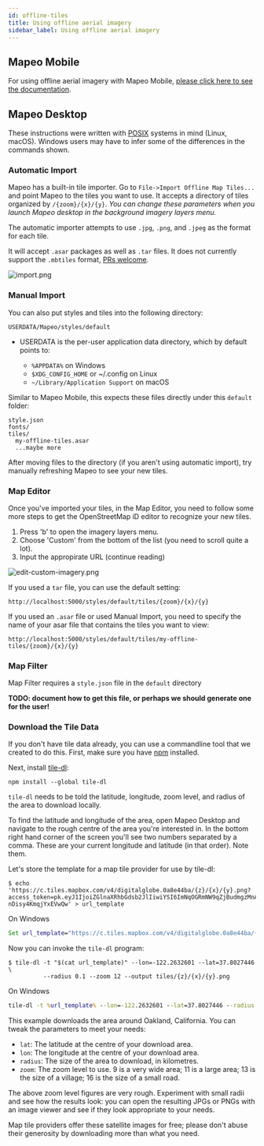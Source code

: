 ```yaml
---
id: offline-tiles
title: Using offline aerial imagery
sidebar_label: Using offline aerial imagery
---
```


## Mapeo Mobile

For using offline aerial imagery with Mapeo Mobile, [please click here to see the documentation](https://github.com/digidem/mapeo-mobile#offline-maps).

## Mapeo Desktop

These instructions were written with [POSIX](https://en.wikipedia.org/wiki/POSIX) systems in mind (Linux, macOS). Windows users may have to infer some of the differences in the commands shown.

### Automatic Import

Mapeo has a built-in tile importer. Go to `File->Import Offline Map Tiles...` and point Mapeo to the tiles you want to use. It accepts a directory of tiles organized by `/{zoom}/{x}/{y}`. *You can change these parameters when you launch Mapeo desktop in the background imagery layers menu.*

The automatic importer attempts to use `.jpg`, `.png`, and `.jpeg` as the format for each tile.

It will accept `.asar` packages as well as `.tar` files. It does not currently support the `.mbtiles` format, [PRs welcome](https://github.com/digidem/mapeo-desktop/issues/103).

![import.png](../../img/import.png)

### Manual Import

You can also put styles and tiles into the following directory:

    USERDATA/Mapeo/styles/default
    

- USERDATA is the per-user application data directory, which by default points to:
    
    - `%APPDATA%` on Windows
    - `$XDG_CONFIG_HOME` or ~/.config on Linux
    - `~/Library/Application Support` on macOS

Similar to Mapeo Mobile, this expects these files directly under this `default` folder:

    style.json
    fonts/
    tiles/
      my-offline-tiles.asar
      ...maybe more
    

After moving files to the directory (if you aren't using automatic import), try manually refreshing Mapeo to see your new tiles.

### Map Editor

Once you've imported your tiles, in the Map Editor, you need to follow some more steps to get the OpenStreetMap iD editor to recognize your new tiles.

1. Press 'b' to open the imagery layers menu. 
2. Choose 'Custom' from the bottom of the list (you need to scroll quite a lot). 
3. Input the appropirate URL (continue reading)

![edit-custom-imagery.png](../../img/edit-custom-imagery.png)

If you used a `tar` file, you can use the default setting:

    http://localhost:5000/styles/default/tiles/{zoom}/{x}/{y}
    

If you used an `.asar` file or used Manual Import, you need to specify the name of your asar file that contains the tiles you want to view:

    http://localhost:5000/styles/default/tiles/my-offline-tiles/{zoom}/{x}/{y}
    

### Map Filter

Map Filter requires a `style.json` file in the `default` directory

**TODO: document how to get this file, or perhaps we should generate one for the user!**

### Download the Tile Data

If you don't have tile data already, you can use a commandline tool that we created to do this. First, make sure you have [npm](https://www.npmjs.com/get-npm) installed.

Next, install [tile-dl](https://github.com/noffle/tile-dl):

    npm install --global tile-dl
    

`tile-dl` needs to be told the latitude, longitude, zoom level, and radius of the area to download locally.

To find the latitude and longitude of the area, open Mapeo Desktop and navigate to the rough centre of the area you're interested in. In the bottom right hand corner of the screen you'll see two numbers separated by a comma. These are your current longitude and latitude (in that order). Note them.

Let's store the template for a map tile provider for use by tile-dl:

    $ echo 'https://c.tiles.mapbox.com/v4/digitalglobe.0a8e44ba/{z}/{x}/{y}.png?access_token=pk.eyJ1IjoiZGlnaXRhbGdsb2JlIiwiYSI6ImNqOGRmNW9qZjBudmgzMnA1a294OGRtNm8ifQ.06mo-nDisy4KmqjYxEVwQw' > url_template
    

On Windows

```cmd
Set url_template="https://c.tiles.mapbox.com/v4/digitalglobe.0a8e44ba/{z}/{x}/{y}.png?access_token=pk.eyJ1IjoiZGlnaXRhbGdsb2JlIiwiYSI6ImNqOGRmNW9qZjBudmgzMnA1a294OGRtNm8ifQ.06mo-nDisy4KmqjYxEVwQw"
```

Now you can invoke the `tile-dl` program:

    $ tile-dl -t "$(cat url_template)" --lon=-122.2632601 --lat=37.8027446 \
              --radius 0.1 --zoom 12 --output tiles/{z}/{x}/{y}.png
    

On Windows

```cmd
tile-dl -t %url_template% --lon=-122.2632601 --lat=37.8027446 --radius 0.1 --zoom 12 --output tiles/{z}/{x}/{y}.png
```

This example downloads the area around Oakland, California. You can tweak the parameters to meet your needs:

- `lat`: The latitude at the centre of your download area.
- `lon`: The longitude at the centre of your download area.
- `radius`: The size of the area to download, in kilometres.
- `zoom`: The zoom level to use. 9 is a very wide area; 11 is a large area; 13 is the size of a village; 16 is the size of a small road.

The above zoom level figures are very rough. Experiment with small radii and see how the results look: you can open the resulting JPGs or PNGs with an image viewer and see if they look appropriate to your needs.

Map tile providers offer these satellite images for free; please don't abuse their generosity by downloading more than what you need.